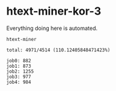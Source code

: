 # htext-miner-kor-3

Everything doing here is automated.

```
htext-miner

total: 4971/4514 (110.12405848471423%)

job0: 882
job1: 873
job2: 1255
job3: 977
job4: 984
```